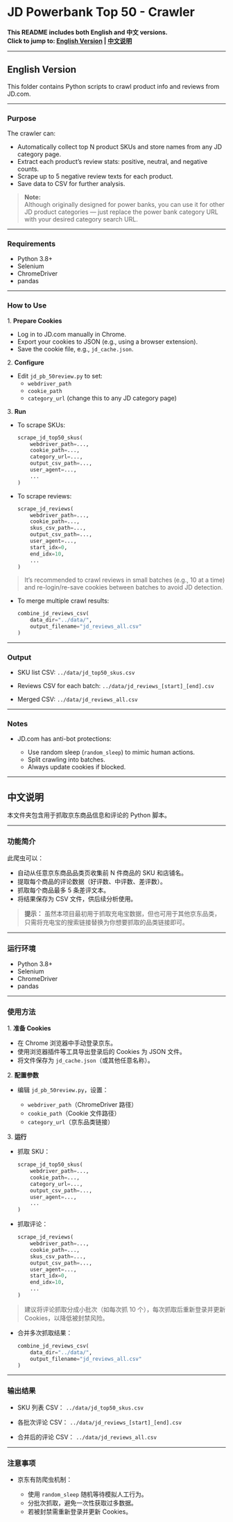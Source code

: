 # JD Powerbank Top 50 - Crawler

**This README includes both English and 中文 versions.**  
**Click to jump to: [English Version](#english-version) | [中文说明](#中文说明)**

---

## English Version

This folder contains Python scripts to crawl product info and reviews from JD.com.

---

### Purpose

The crawler can:
- Automatically collect top N product SKUs and store names from any JD category page.
- Extract each product’s review stats: positive, neutral, and negative counts.
- Scrape up to 5 negative review texts for each product.
- Save data to CSV for further analysis.

> **Note:**  
> Although originally designed for power banks, you can use it for other JD product categories — just replace the power bank category URL with your desired category search URL.

---

### Requirements

- Python 3.8+
- Selenium
- ChromeDriver
- pandas

---

### How to Use

1️. **Prepare Cookies**

* Log in to JD.com manually in Chrome.
* Export your cookies to JSON (e.g., using a browser extension).
* Save the cookie file, e.g., `jd_cache.json`.

2️. **Configure**

* Edit `jd_pb_50review.py` to set:
  * `webdriver_path`
  * `cookie_path`
  * `category_url` (change this to any JD category page)

3️. **Run**

* To scrape SKUs:

  ```python
  scrape_jd_top50_skus(
      webdriver_path=...,
      cookie_path=...,
      category_url=...,
      output_csv_path=...,
      user_agent=...,
      ...
  )
  ```

* To scrape reviews:

  ```python
  scrape_jd_reviews(
      webdriver_path=...,
      cookie_path=...,
      skus_csv_path=...,
      output_csv_path=...,
      user_agent=...,
      start_idx=0,
      end_idx=10,
      ...
  )
  ```

> It’s recommended to crawl reviews in small batches (e.g., 10 at a time) and re-login/re-save cookies between batches to avoid JD detection.

* To merge multiple crawl results:

  ```python
  combine_jd_reviews_csv(
      data_dir="../data/",
      output_filename="jd_reviews_all.csv"
  )
  ```

---

### Output

* SKU list CSV:
  `../data/jd_top50_skus.csv`

* Reviews CSV for each batch:
  `../data/jd_reviews_[start]_[end].csv`

* Merged CSV:
  `../data/jd_reviews_all.csv`

---

### Notes

* JD.com has anti-bot protections:

  * Use random sleep (`random_sleep`) to mimic human actions.
  * Split crawling into batches.
  * Always update cookies if blocked.

---

## 中文说明

本文件夹包含用于抓取京东商品信息和评论的 Python 脚本。

---

### 功能简介

此爬虫可以：

* 自动从任意京东商品品类页收集前 N 件商品的 SKU 和店铺名。
* 提取每个商品的评论数据（好评数、中评数、差评数）。
* 抓取每个商品最多 5 条差评文本。
* 将结果保存为 CSV 文件，供后续分析使用。

> **提示：**
> 虽然本项目最初用于抓取充电宝数据，但也可用于其他京东品类，只需将充电宝的搜索链接替换为你想要抓取的品类链接即可。

---

### 运行环境

* Python 3.8+
* Selenium
* ChromeDriver
* pandas

---

### 使用方法

1️. **准备 Cookies**

* 在 Chrome 浏览器中手动登录京东。
* 使用浏览器插件等工具导出登录后的 Cookies 为 JSON 文件。
* 将文件保存为 `jd_cache.json`（或其他任意名称）。

2️. **配置参数**

* 编辑 `jd_pb_50review.py`，设置：

  * `webdriver_path`（ChromeDriver 路径）
  * `cookie_path`（Cookie 文件路径）
  * `category_url`（京东品类链接）

3️. **运行**

* 抓取 SKU：

  ```python
  scrape_jd_top50_skus(
      webdriver_path=...,
      cookie_path=...,
      category_url=...,
      output_csv_path=...,
      user_agent=...,
      ...
  )
  ```

* 抓取评论：

  ```python
  scrape_jd_reviews(
      webdriver_path=...,
      cookie_path=...,
      skus_csv_path=...,
      output_csv_path=...,
      user_agent=...,
      start_idx=0,
      end_idx=10,
      ...
  )
  ```

> 建议将评论抓取分成小批次（如每次抓 10 个），每次抓取后重新登录并更新 Cookies，以降低被封禁风险。

* 合并多次抓取结果：

  ```python
  combine_jd_reviews_csv(
      data_dir="../data/",
      output_filename="jd_reviews_all.csv"
  )
  ```

---

### 输出结果

* SKU 列表 CSV：
  `../data/jd_top50_skus.csv`

* 各批次评论 CSV：
  `../data/jd_reviews_[start]_[end].csv`

* 合并后的评论 CSV：
  `../data/jd_reviews_all.csv`

---

### 注意事项

* 京东有防爬虫机制：

  * 使用 `random_sleep` 随机等待模拟人工行为。
  * 分批次抓取，避免一次性获取过多数据。
  * 若被封禁需重新登录并更新 Cookies。



